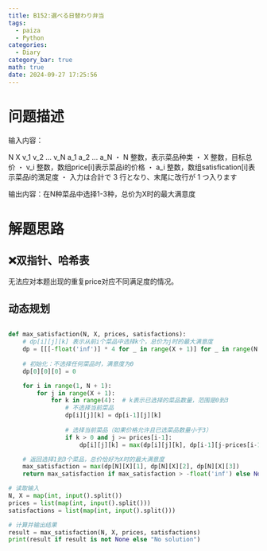 ```yaml
---
title: B152:選べる日替わり弁当
tags:
  - paiza
  - Python
categories:
  - Diary
category_bar: true
math: true
date: 2024-09-27 17:25:56
---
```


# 问题描述

输入内容：

N X
v_1 v_2 ... v_N
a_1 a_2 ... a_N
・ N 整数，表示菜品种类
・ X 整数，目标总价
・ v_i 整数，数组price[i]表示菜品i的价格
・ a_i 整数，数组satisfication[i]表示菜品i的満足度
・ 入力は合計で 3 行となり、末尾に改行が 1 つ入ります

输出内容：在N种菜品中选择1-3种，总价为X时的最大满意度

# 解题思路

## ❌双指针、哈希表

无法应对本题出现的重复price对应不同满足度的情况。

## 动态规划

```python

def max_satisfaction(N, X, prices, satisfactions):
    # dp[i][j][k] 表示从前i个菜品中选择k个，总价为j时的最大满意度
    dp = [[[-float('inf')] * 4 for _ in range(X + 1)] for _ in range(N + 1)]
    
    # 初始化：不选择任何菜品时，满意度为0
    dp[0][0][0] = 0

    for i in range(1, N + 1):
        for j in range(X + 1):
            for k in range(4):  # k表示已选择的菜品数量，范围是0到3
                # 不选择当前菜品
                dp[i][j][k] = dp[i-1][j][k]
                
                # 选择当前菜品（如果价格允许且已选菜品数量小于3）
                if k > 0 and j >= prices[i-1]:
                    dp[i][j][k] = max(dp[i][j][k], dp[i-1][j-prices[i-1]][k-1] + satisfactions[i-1])

    # 返回选择1到3个菜品，总价恰好为X时的最大满意度
    max_satisfaction = max(dp[N][X][1], dp[N][X][2], dp[N][X][3])
    return max_satisfaction if max_satisfaction > -float('inf') else None

# 读取输入
N, X = map(int, input().split())
prices = list(map(int, input().split()))
satisfactions = list(map(int, input().split()))

# 计算并输出结果
result = max_satisfaction(N, X, prices, satisfactions)
print(result if result is not None else "No solution")
```
